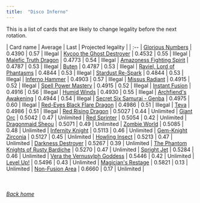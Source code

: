 ```yaml
---
title:  "Disco Inferno"
---
```


This is a list of cards that are likely to change legality before the next rotation.

| Card name | Average | Last | Projected legality |
| :-- |
[Glorious Numbers](https://db.ygoprodeck.com/card/?search=Glorious%20Numbers) | 0.4390 | 0.57 | Illegal |
[Kycoo the Ghost Destroyer](https://db.ygoprodeck.com/card/?search=Kycoo%20the%20Ghost%20Destroyer) | 0.4532 | 0.55 | Illegal |
[Malefic Truth Dragon](https://db.ygoprodeck.com/card/?search=Malefic%20Truth%20Dragon) | 0.4773 | 0.54 | Illegal |
[Amazoness Fighting Spirit](https://db.ygoprodeck.com/card/?search=Amazoness%20Fighting%20Spirit) | 0.4787 | 0.53 | Illegal |
[Buten](https://db.ygoprodeck.com/card/?search=Buten) | 0.4787 | 0.53 | Illegal |
[Raviel, Lord of Phantasms](https://db.ygoprodeck.com/card/?search=Raviel,%20Lord%20of%20Phantasms) | 0.4844 | 0.53 | Illegal |
[Stardust Re-Spark](https://db.ygoprodeck.com/card/?search=Stardust%20Re-Spark) | 0.4844 | 0.53 | Illegal |
[Inferno Hammer](https://db.ygoprodeck.com/card/?search=Inferno%20Hammer) | 0.4903 | 0.57 | Illegal |
[Missus Radiant](https://db.ygoprodeck.com/card/?search=Missus%20Radiant) | 0.4915 | 0.52 | Illegal |
[Spell Power Mastery](https://db.ygoprodeck.com/card/?search=Spell%20Power%20Mastery) | 0.4915 | 0.52 | Illegal |
[Instant Fusion](https://db.ygoprodeck.com/card/?search=Instant%20Fusion) | 0.4916 | 0.56 | Illegal |
[Humid Winds](https://db.ygoprodeck.com/card/?search=Humid%20Winds) | 0.4930 | 0.55 | Illegal |
[Archfiend's Awakening](https://db.ygoprodeck.com/card/?search=Archfiend's%20Awakening) | 0.4944 | 0.54 | Illegal |
[Secret Six Samurai - Genba](https://db.ygoprodeck.com/card/?search=Secret%20Six%20Samurai%20-%20Genba) | 0.4975 | 0.60 | Illegal |
[Red-Eyes Black Flare Dragon](https://db.ygoprodeck.com/card/?search=Red-Eyes%20Black%20Flare%20Dragon) | 0.4986 | 0.51 | Illegal |
[Teva](https://db.ygoprodeck.com/card/?search=Teva) | 0.4986 | 0.51 | Illegal |
[Red Rising Dragon](https://db.ygoprodeck.com/card/?search=Red%20Rising%20Dragon) | 0.5027 | 0.44 | Unlimited |
[Giant Orc](https://db.ygoprodeck.com/card/?search=Giant%20Orc) | 0.5042 | 0.47 | Unlimited |
[Red Sprinter](https://db.ygoprodeck.com/card/?search=Red%20Sprinter) | 0.5054 | 0.42 | Unlimited |
[Dragonmaid Sheou](https://db.ygoprodeck.com/card/?search=Dragonmaid%20Sheou) | 0.5071 | 0.49 | Unlimited |
[Zombie World](https://db.ygoprodeck.com/card/?search=Zombie%20World) | 0.5085 | 0.48 | Unlimited |
[Infernity Knight](https://db.ygoprodeck.com/card/?search=Infernity%20Knight) | 0.5113 | 0.46 | Unlimited |
[Gem-Knight Zirconia](https://db.ygoprodeck.com/card/?search=Gem-Knight%20Zirconia) | 0.5127 | 0.45 | Unlimited |
[Howling Insect](https://db.ygoprodeck.com/card/?search=Howling%20Insect) | 0.5213 | 0.47 | Unlimited |
[Darkness Destroyer](https://db.ygoprodeck.com/card/?search=Darkness%20Destroyer) | 0.5267 | 0.39 | Unlimited |
[The Phantom Knights of Rusty Bardiche](https://db.ygoprodeck.com/card/?search=The%20Phantom%20Knights%20of%20Rusty%20Bardiche) | 0.5270 | 0.47 | Unlimited |
[Spright Jet](https://db.ygoprodeck.com/card/?search=Spright%20Jet) | 0.5284 | 0.46 | Unlimited |
[Vera the Vernusylph Goddess](https://db.ygoprodeck.com/card/?search=Vera%20the%20Vernusylph%20Goddess) | 0.5446 | 0.42 | Unlimited |
[Level Up!](https://db.ygoprodeck.com/card/?search=Level%20Up!) | 0.5496 | 0.43 | Unlimited |
[Magician's Restage](https://db.ygoprodeck.com/card/?search=Magician's%20Restage) | 0.5821 | 0.13 | Unlimited |
[Non-Fusion Area](https://db.ygoprodeck.com/card/?search=Non-Fusion%20Area) | 0.6660 | 0.17 | Unlimited |

<br>

###### [Back home](index)
